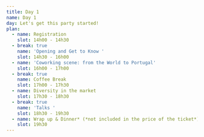 ```yaml
---
title: Day 1
name: Day 1
day: Let's get this party started!
plan:
  - name: Registration
    slot: 14h00 - 14h30
  - break: true
    name: 'Opening and Get to Know '
    slot: 14h30 - 16h00
  - name: 'Coworking scene: from the World to Portugal'
    slot: 16h00 - 17h00
  - break: true
    name: Coffee Break
    slot: 17h00 - 17h30
  - name: Diversity in the market
    slot: 17h30 - 18h30
  - break: true
    name: 'Talks '
    slot: 18h30 - 19h30
  - name: Wrap up & Dinner* (*not included in the price of the ticket*)
    slot: 19h30
---
```



